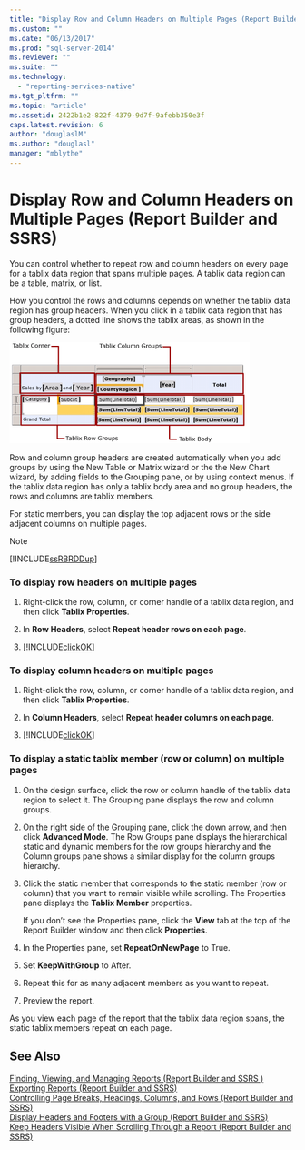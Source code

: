 ```yaml
---
title: "Display Row and Column Headers on Multiple Pages (Report Builder and SSRS) | Microsoft Docs"
ms.custom: ""
ms.date: "06/13/2017"
ms.prod: "sql-server-2014"
ms.reviewer: ""
ms.suite: ""
ms.technology: 
  - "reporting-services-native"
ms.tgt_pltfrm: ""
ms.topic: "article"
ms.assetid: 2422b1e2-822f-4379-9d7f-9afebb350e3f
caps.latest.revision: 6
author: "douglaslM"
ms.author: "douglasl"
manager: "mblythe"
---
```

# Display Row and Column Headers on Multiple Pages (Report Builder and SSRS)
  You can control whether to repeat row and column headers on every page for a tablix data region that spans multiple pages. A tablix data region can be a table, matrix, or list.  
  
 How you control the rows and columns depends on whether the tablix data region has group headers. When you click in a tablix data region that has group headers, a dotted line shows the tablix areas, as shown in the following figure:  
  
 ![Tablix data region areas](../media/rs-tablixareas.gif "Tablix data region areas")  
  
 Row and column group headers are created automatically when you add groups by using the New Table or Matrix wizard or the the New Chart wizard, by adding fields to the Grouping pane, or by using context menus. If the tablix data region has only a tablix body area and no group headers, the rows and columns are tablix members.  
  
 For static members, you can display the top adjacent rows or the side adjacent columns on multiple pages.  
  
> [!NOTE]  
>  [!INCLUDE[ssRBRDDup](../../includes/ssrbrddup-md.md)]  
  
### To display row headers on multiple pages  
  
1.  Right-click the row, column, or corner handle of a tablix data region, and then click **Tablix Properties**.  
  
2.  In **Row Headers**, select **Repeat header rows on each page**.  
  
3.  [!INCLUDE[clickOK](../../../includes/clickok-md.md)]  
  
### To display column headers on multiple pages  
  
1.  Right-click the row, column, or corner handle of a tablix data region, and then click **Tablix Properties**.  
  
2.  In **Column Headers**, select **Repeat header columns on each page**.  
  
3.  [!INCLUDE[clickOK](../../../includes/clickok-md.md)]  
  
### To display a static tablix member (row or column) on multiple pages  
  
1.  On the design surface, click the row or column handle of the tablix data region to select it. The Grouping pane displays the row and column groups.  
  
2.  On the right side of the Grouping pane, click the down arrow, and then click **Advanced Mode**. The Row Groups pane displays the hierarchical static and dynamic members for the row groups hierarchy and the Column groups pane shows a similar display for the column groups hierarchy.  
  
3.  Click the static member that corresponds to the static member (row or column) that you want to remain visible while scrolling. The Properties pane displays the **Tablix Member** properties.  
  
     If you don’t see the Properties pane, click the **View** tab at the top of the Report Builder window and then click **Properties**.  
  
4.  In the Properties pane, set **RepeatOnNewPage** to True.  
  
5.  Set **KeepWithGroup** to After.  
  
6.  Repeat this for as many adjacent members as you want to repeat.  
  
7.  Preview the report.  
  
 As you view each page of the report that the tablix data region spans, the static tablix members repeat on each page.  
  
## See Also  
 [Finding, Viewing, and Managing Reports &#40;Report Builder and SSRS &#41;](report-builder/finding-viewing-and-managing-reports-report-builder-and-ssrs.md)   
 [Exporting Reports &#40;Report Builder and SSRS&#41;](report-builder/export-reports-report-builder-and-ssrs.md)   
 [Controlling Page Breaks, Headings, Columns, and Rows &#40;Report Builder and SSRS&#41;](controlling-page-breaks-headings-columns-and-rows-report-builder-and-ssrs.md)   
 [Display Headers and Footers with a Group &#40;Report Builder and SSRS&#41;](display-headers-and-footers-with-a-group-report-builder-and-ssrs.md)   
 [Keep Headers Visible When Scrolling Through a Report &#40;Report Builder and SSRS&#41;](keep-headers-visible-when-scrolling-through-a-report-report-builder-and-ssrs.md)  
  
  